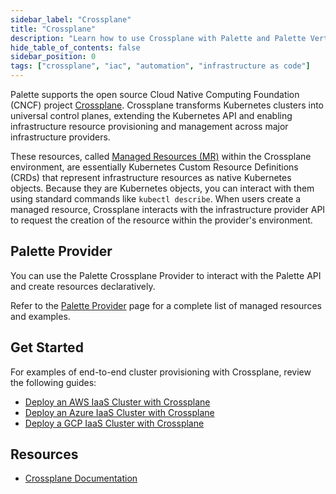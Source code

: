 ```yaml
---
sidebar_label: "Crossplane"
title: "Crossplane"
description: "Learn how to use Crossplane with Palette and Palette VerteX."
hide_table_of_contents: false
sidebar_position: 0
tags: ["crossplane", "iac", "automation", "infrastructure as code"]
---
```


Palette supports the open source Cloud Native Computing Foundation (CNCF) project
[Crossplane](https://www.crossplane.io/). Crossplane transforms Kubernetes clusters into universal control planes,
extending the Kubernetes API and enabling infrastructure resource provisioning and management across major
infrastructure providers.

These resources, called
[Managed Resources (MR)](https://docs.crossplane.io/latest/concepts/managed-resources/#managed-resource-fields) within
the Crossplane environment, are essentially Kubernetes Custom Resource Definitions (CRDs) that represent infrastructure
resources as native Kubernetes objects. Because they are Kubernetes objects, you can interact with them using standard
commands like `kubectl describe`. When users create a managed resource, Crossplane interacts with the infrastructure
provider API to request the creation of the resource within the provider's environment.

## Palette Provider

You can use the Palette Crossplane Provider to interact with the Palette API and create resources declaratively.

Refer to the [Palette Provider](https://marketplace.upbound.io/providers/crossplane-contrib/provider-palette/latest)
page for a complete list of managed resources and examples.

## Get Started

For examples of end-to-end cluster provisioning with Crossplane, review the following guides:

- [Deploy an AWS IaaS Cluster with Crossplane](./deploy-cluster-aws-crossplane.md)
- [Deploy an Azure IaaS Cluster with Crossplane](./deploy-cluster-azure-crossplane.md)
- [Deploy a GCP IaaS Cluster with Crossplane](./deploy-cluster-gcp-crossplane.md)

## Resources

- [Crossplane Documentation](https://docs.crossplane.io/latest/)
